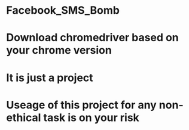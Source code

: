 # Facebook_SMS_Bomb
# Download chromedriver based on your chrome version
# It is just a project
# Useage of this project for any non-ethical task is on your risk
